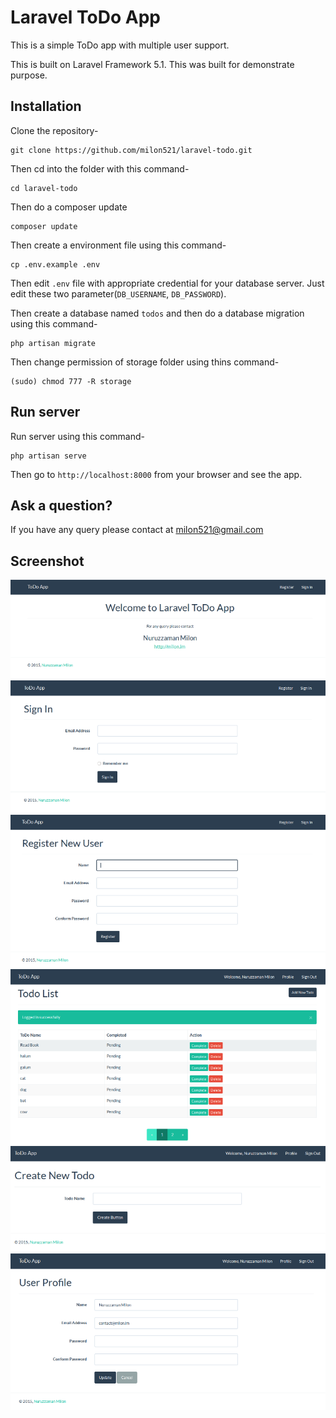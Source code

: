 # Laravel ToDo App

This is a simple ToDo app with multiple user support.

This is built on Laravel Framework 5.1. This was built for demonstrate purpose.

## Installation

Clone the repository-
```
git clone https://github.com/milon521/laravel-todo.git
```

Then cd into the folder with this command-
```
cd laravel-todo
```

Then do a composer update
```
composer update
```

Then create a environment file using this command-
```
cp .env.example .env
```

Then edit `.env` file with appropriate credential for your database server. Just edit these two parameter(`DB_USERNAME`, `DB_PASSWORD`).

Then create a database named `todos` and then do a database migration using this command-
```
php artisan migrate
```

Then change permission of storage folder using thins command-
```
(sudo) chmod 777 -R storage
```

## Run server

Run server using this command-
```
php artisan serve
```

Then go to `http://localhost:8000` from your browser and see the app.

## Ask a question?

If you have any query please contact at milon521@gmail.com

## Screenshot

![Landing Page](/screenshots/1.png)
![Sign In Page](/screenshots/2.png)
![Registration Page](/screenshots/3.png)
![ToDo List Page](/screenshots/4.png)
![Create New ToDo Page](/screenshots/5.png)
![User Profile Page](/screenshots/6.png)
